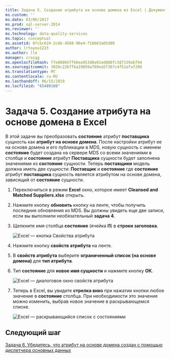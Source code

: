 ```yaml
---
title: Задача 5. Создание атрибута на основе домена из Excel | Документация Майкрософт
ms.custom: ''
ms.date: 03/06/2017
ms.prod: sql-server-2014
ms.reviewer: ''
ms.technology: data-quality-services
ms.topic: conceptual
ms.assetid: 07cbc624-2c6b-4568-96e4-f18663a05d80
author: lrtoyou1223
ms.author: lle
manager: craigg
ms.openlocfilehash: f7e88065ff66ea953d0a91ed080fc3d7159ab794
ms.sourcegitcommit: 3026c22b7fba19059a769ea5f367c4f51efaf286
ms.translationtype: MT
ms.contentlocale: ru-RU
ms.lasthandoff: 06/15/2019
ms.locfileid: "65489108"
---
```

# <a name="task-5-creating-a-domain-based-attribute-from-excel"></a>Задача 5. Создание атрибута на основе домена в Excel
  В этой задаче вы преобразовать **состояние** атрибут **поставщика** сущность как **атрибут на основе домена**. После настройки атрибут ее на основе домена и его публикации в MDS, новую сущность с именем **состояние** будет создана на сервере MDS со всеми значениями в столбце и **состояние** атрибут **Поставщика** сущности будет заполнена значениями из **состояние** сущности. Теперь **поставщики** модель должна иметь две сущности: **Поставщик** и **состояние** где **состояние** атрибут **поставщика** сущность является атрибутом на основе домена, зависящий от **состояние** сущности.  
  
1.  Переключиться в режим **Excel** окно, которое имеет **Cleansed and Matched Suppliers.xlsx** открыть.  
  
2.  Нажмите кнопку **обновить** кнопку на ленте, чтобы получить последние обновления из MDS. Вы должны увидеть еще две записи, если вы выполнили необязательный **задача 4**.  
  
3.  Щелкните имя столбца **состояние** (ячейка **I1**) в **строки заголовка**.  
  
     ![Excel — кнопка Свойства атрибута](../../2014/tutorials/media/et-creatingadomainbasedattributefromexcel-01.jpg "Excel — кнопка свойств атрибута")  
  
4.  Нажмите кнопку **свойств атрибута** на ленте.  
  
5.  В **свойств атрибута** выберите **ограниченный список (на основе домена)** для **тип атрибута**.  
  
6.  Тип **состояние** для **новое имя сущности** и нажмите кнопку **ОК**.  
  
     ![Excel — диалоговое окно свойств атрибута](../../2014/tutorials/media/et-creatingadomainbasedattributefromexcel-02.jpg "Excel — диалоговое окно «Свойства атрибута»")  
  
7.  Теперь в Excel, вы увидите **стрелка вниз** при нажатии кнопки любое значение в **состояние** столбца. При необходимости это значение можно изменить, выбрав новое значение в раскрывающемся списке.  
  
     ![Excel — раскрывающийся список с состояниями](../../2014/tutorials/media/et-creatingadomainbasedattributefromexcel-03.jpg "Excel — раскрывающийся список с состояниями")  
  
## <a name="next-step"></a>Следующий шаг  
 [Задача 6. Убедитесь, что атрибут на основе домена создан с помощью диспетчера основных данных](../../2014/tutorials/task-6-verify-domain-based-attribute-master-data-manager.md)  
  
  
